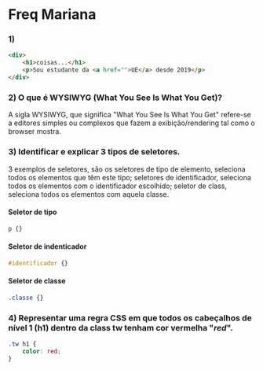 # Freq Mariana
### 1)
```html
<div>
    <h1>coisas...</h1>
    <p>Sou estudante da <a href="">UE</a> desde 2019</p>
</div>
```

### 2) O que é WYSIWYG (What You See Is What You Get)?
A sigla WYSIWYG, que significa "What You See Is What You Get" refere-se a editores simples ou complexos que fazem a exibição/rendering tal como o browser mostra.

### 3) Identificar e explicar 3 tipos de seletores.
3 exemplos de seletores, são os seletores de tipo de elemento, seleciona todos os elementos que têm este tipo; seletores de identificador, seleciona todos os elementos com o identificador escolhido; seletor de class, seleciona todos os elementos com aquela classe.
#### Seletor de tipo
```css
p {}
```
#### Seletor de indenticador
```css
#identificador {}
```
#### Seletor de classe
```css
.classe {}
```

### 4) Representar uma regra CSS em que todos os cabeçalhos de nível 1 (h1) dentro da class **tw** tenham cor vermelha "*red*".
```css
.tw h1 {
    color: red;
}
```